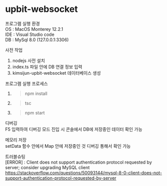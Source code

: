# upbit-websocket
프로그램 실행 환경  
OS : MacOS Monterey 12.2.1  
IDE : Visual Studio code  
DB : MySql 8.0 (127.0.0.1:3306)  
  
사전 작업  
1. nodejs 사전 설치  
2. index.ts 파일 안에 DB 연결 정보 입력  
3. kimsijun-upbit-websocket 데이터베이스 생성  
  
프로그램 실행 프로세스  
1. > npm install
2. > tsc
3. > npm start
  
디버깅  
F5 입력하여 디버깅 모드 진입 시 콘솔에서 DB에 저장중인 데이터 확인 가능  
  
메모리 저장  
setData 함수 안에서 Map 안에 저장중인 것 디버깅 통해서 확인 가능  
  
트러블슈팅  
[ERROR] : Client does not support authentication protocol requested by server; consider upgrading MySQL client  
https://stackoverflow.com/questions/50093144/mysql-8-0-client-does-not-support-authentication-protocol-requested-by-server
